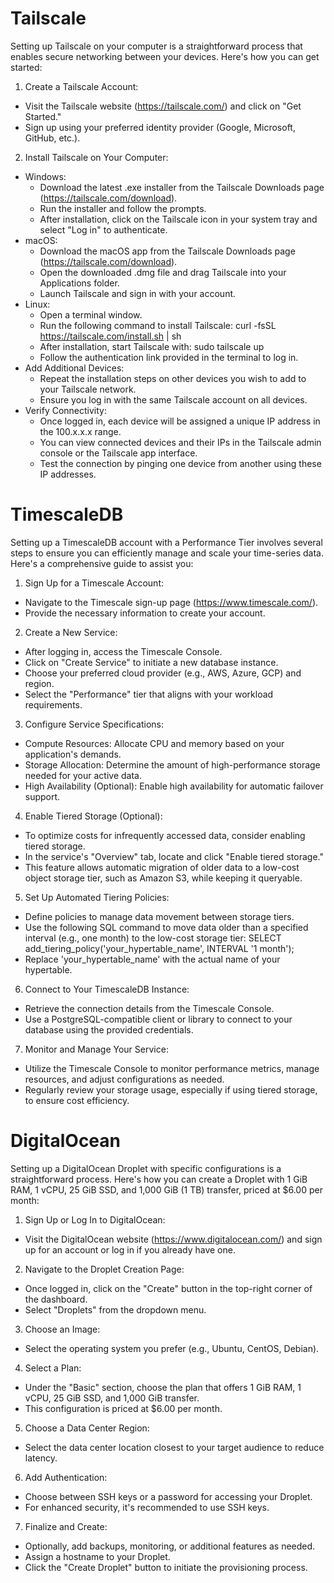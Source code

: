 # Tailscale
Setting up Tailscale on your computer is a straightforward process that enables secure networking between your devices. Here's how you can get started:

1. Create a Tailscale Account:
 - Visit the Tailscale website (https://tailscale.com/) and click on "Get Started."
 - Sign up using your preferred identity provider (Google, Microsoft, GitHub, etc.).
2. Install Tailscale on Your Computer:
 - Windows:
   - Download the latest .exe installer from the Tailscale Downloads page (https://tailscale.com/download).
   - Run the installer and follow the prompts.
   - After installation, click on the Tailscale icon in your system tray and select "Log in" to authenticate. 
 - macOS:
   - Download the macOS app from the Tailscale Downloads page (https://tailscale.com/download).
   - Open the downloaded .dmg file and drag Tailscale into your Applications folder.
   - Launch Tailscale and sign in with your account.
 - Linux:
   - Open a terminal window.
   - Run the following command to install Tailscale:
     curl -fsSL https://tailscale.com/install.sh | sh
   - After installation, start Tailscale with:
     sudo tailscale up
   - Follow the authentication link provided in the terminal to log in.
 - Add Additional Devices:
   - Repeat the installation steps on other devices you wish to add to your Tailscale network.
   - Ensure you log in with the same Tailscale account on all devices.
 - Verify Connectivity:
   - Once logged in, each device will be assigned a unique IP address in the 100.x.x.x range.
   - You can view connected devices and their IPs in the Tailscale admin console or the Tailscale app interface.
   - Test the connection by pinging one device from another using these IP addresses.
# TimescaleDB
Setting up a TimescaleDB account with a Performance Tier involves several steps to ensure you can efficiently manage and scale your time-series data. Here's a comprehensive guide to assist you:
1. Sign Up for a Timescale Account:
 - Navigate to the Timescale sign-up page (https://www.timescale.com/).
 - Provide the necessary information to create your account.
2. Create a New Service:
 - After logging in, access the Timescale Console.
 - Click on "Create Service" to initiate a new database instance.
 - Choose your preferred cloud provider (e.g., AWS, Azure, GCP) and region.
 - Select the "Performance" tier that aligns with your workload requirements.
3. Configure Service Specifications:
 - Compute Resources: Allocate CPU and memory based on your application's demands.
 - Storage Allocation: Determine the amount of high-performance storage needed for your active data.
 - High Availability (Optional): Enable high availability for automatic failover support.
4. Enable Tiered Storage (Optional):
 - To optimize costs for infrequently accessed data, consider enabling tiered storage.
 - In the service's "Overview" tab, locate and click "Enable tiered storage."
 - This feature allows automatic migration of older data to a low-cost object storage tier, such as Amazon S3, while keeping it queryable.
5. Set Up Automated Tiering Policies:
 - Define policies to manage data movement between storage tiers.
 - Use the following SQL command to move data older than a specified interval (e.g., one month) to the low-cost storage tier:
   SELECT add_tiering_policy('your_hypertable_name', INTERVAL '1 month');
 - Replace 'your_hypertable_name' with the actual name of your hypertable.
6. Connect to Your TimescaleDB Instance:
 - Retrieve the connection details from the Timescale Console.
 - Use a PostgreSQL-compatible client or library to connect to your database using the provided credentials.
7. Monitor and Manage Your Service:
 - Utilize the Timescale Console to monitor performance metrics, manage resources, and adjust configurations as needed.
 - Regularly review your storage usage, especially if using tiered storage, to ensure cost efficiency.
# DigitalOcean
Setting up a DigitalOcean Droplet with specific configurations is a straightforward process. Here's how you can create a Droplet with 1 GiB RAM, 1 vCPU, 25 GiB SSD, and 1,000 GiB (1 TB) transfer, priced at $6.00 per month:

1. Sign Up or Log In to DigitalOcean:
 - Visit the DigitalOcean website (https://www.digitalocean.com/) and sign up for an account or log in if you already have one.
2. Navigate to the Droplet Creation Page:
 - Once logged in, click on the "Create" button in the top-right corner of the dashboard.
 - Select "Droplets" from the dropdown menu.
3. Choose an Image:
 - Select the operating system you prefer (e.g., Ubuntu, CentOS, Debian).
4. Select a Plan:
 - Under the "Basic" section, choose the plan that offers 1 GiB RAM, 1 vCPU, 25 GiB SSD, and 1,000 GiB transfer.
 - This configuration is priced at $6.00 per month.
5. Choose a Data Center Region:
 - Select the data center location closest to your target audience to reduce latency.
6. Add Authentication:
 - Choose between SSH keys or a password for accessing your Droplet.
 - For enhanced security, it's recommended to use SSH keys.
7. Finalize and Create:
 - Optionally, add backups, monitoring, or additional features as needed.
 - Assign a hostname to your Droplet.
 - Click the "Create Droplet" button to initiate the provisioning process.
